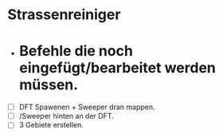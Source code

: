 # Strassenreiniger

- # Befehle die noch eingefügt/bearbeitet werden müssen.
- [ ] DFT Spawenen + Sweeper dran mappen.
- [ ] /Sweeper hinten an der DFT.
- [ ] 3 Gebiete erstellen.

